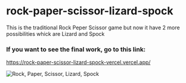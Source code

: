 # rock-paper-scissor-lizard-spock
This is the traditional Rock Peper Scissor game but now it have 2 more possibilities whick are Lizard and Spock

### If you want to see the final work, go to this link:
https://rock-paper-scissor-lizard-spock-vercel.vercel.app/

![Rock, Paper, Scissor, Lizard, Spock](./dist/design/bonus/desktop-step-1-bonus.jpg)


